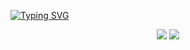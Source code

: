 [![Typing SVG](https://readme-typing-svg.herokuapp.com/?color=8A2BE2&size=35&center=true&vCenter=true&width=1000&lines=hey,+I'm+Rafael+Severo;software++engineering+student)](https://git.io/typing-svg)

<div align="center">
<a href="https://instagram.com/rafaeumesmu" target="_blank"><img loading="lazy" src="https://img.shields.io/badge/-Instagram-%23E4405F?style=for-the-badge&logo=instagram&logoColor=white" target="_blank"></a>
<a href="https://www.linkedin.com/in/Rafaeumesmo" target="_blank"><img loading="lazy" src="https://img.shields.io/badge/-LinkedIn-%230077B5?style=for-the-badge&logo=linkedin&logoColor=white" target="_blank"></a>   
</div>






        
